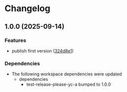 # Changelog

## 1.0.0 (2025-09-14)


### Features

* publish first version ([324d8e1](https://github.com/li-yechao/test-release-please-yc/commit/324d8e1f1bd6cc4cba769410bf09319b1bc49a78))


### Dependencies

* The following workspace dependencies were updated
  * dependencies
    * test-release-please-yc-a bumped to 1.0.0

